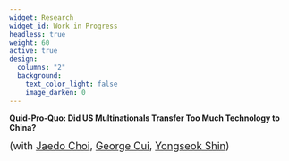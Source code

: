 ```yaml
---
widget: Research
widget_id: Work in Progress
headless: true
weight: 60
active: true
design:
  columns: "2"
  background:
    text_color_light: false
    image_darken: 0
---
```

**Quid-Pro-Quo: Did US Multinationals Transfer Too Much Technology to China?**

<font size="4"> (with <a href="http://www.jaedochoi.com">Jaedo Choi</a>, <a href="https://sites.google.com/umich.edu/georgecui/home">George Cui</a>, <a href="https://sites.wustl.edu/yshin/"> Yongseok Shin</a>)